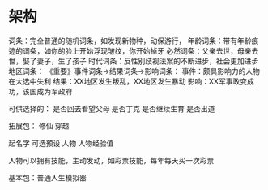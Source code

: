 # 架构
词条：完全普通的随机词条，如发现新物种，动保游行，
年龄词条：带有年龄痕迹的词条，如你的脸上开始浮现皱纹，你开始掉牙
必然词条：父亲去世，母亲去世，娶了妻子，生了孩子
时代词条：反性别歧视法案的不断进步，社会更加进步
地区词条：
《重要》事件词条->结果词条->影响词条：
    事件：颇具影响力的人物在大选中失利
    结果：XX地区发生叛乱，XX地区发生暴动
    影响：XX军事政变成功，该国成为军政府


可供选择的：
    是否回去看望父母
    是否丁克
    是否继续生育
    是否出道
    

拓展包：
    修仙
    穿越

起名字
可选预设    人物
人物经验值

人物可以拥有技能，主动发动，如彩票技能，每年每天买一次彩票



基本包：普通人生模拟器